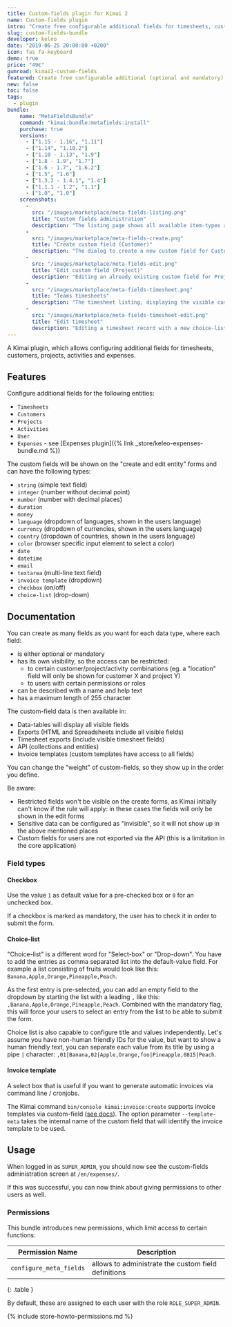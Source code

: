 ```yaml
---
title: Custom-fields plugin for Kimai 2
name: Custom-fields plugin
intro: "Create free configurable additional fields for timesheets, customers, projects, activities and users."
slug: custom-fields-bundle
developer: keleo
date: "2019-06-25 20:00:00 +0200"
icon: fas fa-keyboard
demo: true 
price: "49€"
gumroad: kimai2-custom-fields
featured: Create free configurable additional (optional and mandatory) fields for timesheets, customers, projects and activities in various formats. 
new: false
toc: false
tags:
  - plugin
bundle:
    name: "MetaFieldsBundle"
    command: "kimai:bundle:metafields:install"
    purchase: true
    versions: 
      - ["1.15 - 1.16", "1.11"]
      - ["1.14", "1.10.2"]
      - ["1.10 - 1.13", "1.9"]
      - ["1.8 - 1.9", "1.7"]
      - ["1.6 - 1.7", "1.6.2"]
      - ["1.5", "1.6"]
      - ["1.3.2 - 1.4.1", "1.4"]
      - ["1.1.1 - 1.2", "1.1"]
      - ["1.0", "1.0"]
    screenshots:
      - 
        src: "/images/marketplace/meta-fields-listing.png"
        title: "Custom fields administration"
        description: "The listing page shows all available item-types and their configured custom fields"
      - 
        src: "/images/marketplace/meta-fields-create.png"
        title: "Create custom field (Customer)"
        description: "The dialog to create a new custom field for Customers"
      - 
        src: "/images/marketplace/meta-fields-edit.png"
        title: "Edit custom field (Project)"
        description: "Editing an already existing custom field for Projects (type boolean, see default value)"
      - 
        src: "/images/marketplace/meta-fields-timesheet.png"
        title: "Teams timesheets"
        description: "The timesheet listing, displaying the visible custom field Location"
      - 
        src: "/images/marketplace/meta-fields-timesheet-edit.png"
        title: "Edit timesheet"
        description: "Editing a timesheet record with a new choice-list custom field"
---
```


A Kimai plugin, which allows configuring additional fields for timesheets, customers, projects, activities and expenses.

## Features

Configure additional fields for the following entities:
 
- `Timesheets`
- `Customers`
- `Projects`
- `Activities`
- `User`
- `Expenses` - see [Expenses plugin]({% link _store/keleo-expenses-bundle.md %})

The custom fields will be shown on the "create and edit entity" forms and can have the following types:

- `string` (simple text field)
- `integer` (number without decimal point)
- `number` (number with decimal places)
- `duration`
- `money`
- `language` (dropdown of languages, shown in the users language)
- `currency` (dropdown of currencies, shown in the users language)
- `country` (dropdown of countries, shown in the users language)
- `color` (browser specific input element to select a color)
- `date`
- `datetime`
- `email`
- `textarea` (multi-line text field)
- `invoice template` (dropdown)
- `checkbox` (on/off)
- `choice-list` (drop-down)

## Documentation

You can create as many fields as you want for each data type, where each field:

- is either optional or mandatory
- has its own visibility, so the access can be restricted:
    - to certain customer/project/activity combinations (eg. a "location" field will only be shown for customer X and project Y)
    - to users with certain permissions or roles
- can be described with a name and help text
- has a maximum length of 255 character

The custom-field data is then available in:

- Data-tables will display all visible fields
- Exports (HTML and Spreadsheets include all visible fields)
- Timesheet exports (include visible timesheet fields)
- API (collections and entities)
- Invoice templates (custom templates have access to all fields)

You can change the "weight" of custom-fields, so they show up in the order you define. 

Be aware:

- Restricted fields won't be visible on the create forms, as Kimai initially can't know if the rule will apply: in these cases the fields will only be shown in the edit forms
- Sensitive data can be configured as "invisible", so it will not show up in the above mentioned places
- Custom fields for users are not exported via the API (this is a limitation in the core application) 

### Field types

#### Checkbox

Use the value `1` as default value for a pre-checked box or `0` for an unchecked box.

If a checkbox is marked as mandatory, the user has to check it in order to submit the form.

#### Choice-list 

"Choice-list" is a different word for "Select-box" or "Drop-down". 
You have to add the entries as comma separated list into the default-value field.
For example a list consisting of fruits would look like this: `Banana,Apple,Orange,Pineapple,Peach`.

As the first entry is pre-selected, you can add an empty field to the dropdown by starting the list 
with a leading `,` like this: `,Banana,Apple,Orange,Pineapple,Peach`. 
Combined with the mandatory flag, this will force your users to select an entry from the list to be able to submit the form.

Choice list is also capable to configure title and values independently.
Let's assume you have non-human friendly IDs for the value, but want to show a human friendly text, you can separate 
each value from its title by using a pipe `|` character: `,01|Banana,02|Apple,Orange,foo|Pineapple,0815|Peach`.

#### Invoice template

A select box that is useful if you want to generate automatic invoices via command line / cronjobs.

The Kimai command `bin/console kimai:invoice:create` supports invoice templates via custom-field ([see docs](https://www.kimai.org/documentation/invoices.html#create-invoices-with-cronjobs)).
The option parameter `--template-meta` takes the internal name of the custom field that will identify the invoice template to be used.

## Usage

When logged in as `SUPER_ADMIN`, you should now see the custom-fields administration screen at `/en/expenses/`.

If this was successful, you can now think about giving permissions to other users as well.

### Permissions

This bundle introduces new permissions, which limit access to certain functions:

| Permission Name           | Description |
|---                        |--- |
| `configure_meta_fields`   | allows to administrate the custom field definitions |
{: .table }

By default, these are assigned to each user with the role `ROLE_SUPER_ADMIN`.

{% include store-howto-permissions.md %}
